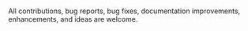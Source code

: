 ####

All contributions, bug reports, bug fixes, documentation improvements, enhancements, and ideas are welcome.

####
